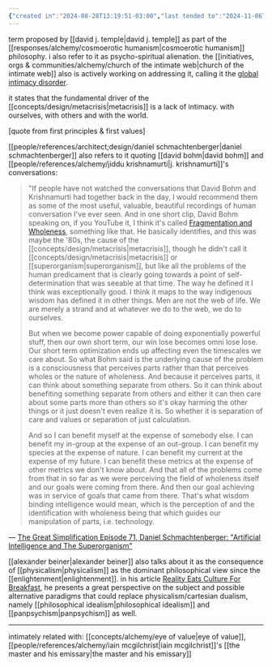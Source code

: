 ```yaml
---
{"created in":"2024-08-28T13:19:51-03:00","last tended to":"2024-11-06T18:50:55-03:00","aliases":["psycho-spiritual alienation","global intimacy disorder"],"tags":["concept","metacrisis","alchemy","🌱"],"relevancescore":97,"notestage":["🌱"],"dg-publish":true,"created":"2024-08-28T13:19:51.383-03:00","updated":"2025-02-17T14:40:36.442-03:00","permalink":"/diagnosis/intimacy-crisis/","dgPassFrontmatter":true}
---
```


term proposed by [[david j. temple\|david j. temple]] as part of the [[responses/alchemy/cosmoerotic humanism\|cosmoerotic humanism]] philosophy. i also refer to it as psycho-spiritual alienation. the [[initiatives, orgs & communities/alchemy/church of the intimate web\|church of the intimate web]] also is actively working on addressing it, calling it the [global intimacy disorder](https://publish.obsidian.md/intimateweb/Theology/Core+Theology/Global+Intimacy+Disorder).

it states that the fundamental driver of the [[concepts/design/metacrisis\|metacrisis]] is a lack of intimacy. with ourselves, with others and with the world.

[quote from first principles & first values]

[[people/references/architect;design/daniel schmachtenberger\|daniel schmachtenberger]] also refers to it quoting [[david bohm\|david bohm]] and [[people/references/alchemy/jiddu krishnamurti\|j. krishnamurti]]'s conversations:

> "If people have not watched the conversations that David Bohm and Krishnamurti had together back in the day, I would recommend them as some of the most useful, valuable, beautiful recordings of human conversation I've ever seen. And in one short clip, David Bohm speaking on, if you YouTube it, I think it's called [Fragmentation and Wholeness](https://www.youtube.com/watch?v=hfHzfonAgX4), something like that. He basically identifies, and this was maybe the '80s, the cause of the [[concepts/design/metacrisis\|metacrisis]], though he didn't call it [[concepts/design/metacrisis\|metacrisis]] or [[superorganism\|superorganism]], but like all the problems of the human predicament that is clearly going towards a point of self-determination that was seeable at that time. The way he defined it I think was exceptionally good. I think it maps to the way indigenous wisdom has defined it in other things. Men are not the web of life. We are merely a strand and at whatever we do to the web, we do to ourselves.
> 
> But when we become power capable of doing exponentially powerful stuff, then our own short term, our win lose becomes omni lose lose. Our short term optimization ends up affecting even the timescales we care about. So what Bohm said is the underlying cause of the problem is a consciousness that perceives parts rather than that perceives wholes or the nature of wholeness. And because it perceives parts, it can think about something separate from others. So it can think about benefiting something separate from others and either it can then care about some parts more than others so it's okay harming the other things or it just doesn't even realize it is. So whether it is separation of care and values or separation of just calculation.
> 
> And so I can benefit myself at the expense of somebody else. I can benefit my in-group at the expense of an out-group. I can benefit my species at the expense of nature. I can benefit my current at the expense of my future. I can benefit these metrics at the expense of other metrics we don't know about. And that all of the problems come from that in so far as we were perceiving the field of wholeness itself and our goals were coming from there. And then our goal achieving was in service of goals that came from there. That's what wisdom binding intelligence would mean, which is the perception of and the identification with wholeness being that which guides our manipulation of parts, i.e. technology.

— [The Great Simplification Episode 71, Daniel Schmachtenberger: "Artificial Intelligence and The Superorganism"](https://www.thegreatsimplification.com/episode/71-daniel-schmachtenberger)

[[alexander beiner\|alexander beiner]] also talks about it as the consequence of [[physicalism\|physicalism]] as the dominant philosophical view since the [[enlightenment\|enlightenment]]. in his article [Reality Eats Culture For Breakfast](https://substack.com/home/post/p-112485650), he presents a great perspective on the subject and possible alternative paradigms that could replace physicalism/cartesian dualism, namely [[philosophical idealism\|philosophical idealism]] and [[panpsychism\|panpsychism]] as well.

---

intimately related with: [[concepts/alchemy/eye of value\|eye of value]], [[people/references/alchemy/iain mcgilchrist\|iain mcgilchrist]]'s [[the master and his emissary\|the master and his emissary]]